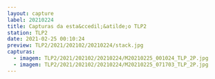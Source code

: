 ```yaml
---
layout: capture
label: 20210224
title: Capturas da esta&ccedil;&atilde;o TLP2
station: TLP2
date: 2021-02-25 00:10:24
preview: TLP2/2021/202102/20210224/stack.jpg
capturas:
  - imagem: TLP2/2021/202102/20210224/M20210225_001024_TLP_2P.jpg
  - imagem: TLP2/2021/202102/20210224/M20210225_071703_TLP_2P.jpg
---
```

